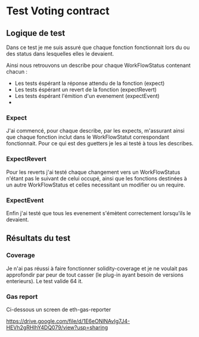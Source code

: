 # Test Voting contract

## Logique de test

Dans ce test je me suis assuré que chaque fonction fonctionnait lors du ou des status dans lesquelles elles le devaient.

Ainsi nous retrouvons un describe pour chaque WorkFlowStatus contenant chacun :

  - Les tests éspérant la réponse attendu de la fonction (expect)
  - Les tests éspérant un revert de la fonction (expectRevert)
  - Les tests éspérant l'émition d'un evenement (expectEvent)
  - 

### Expect

J'ai commencé, pour chaque describe, par les expects, m'assurant ainsi que chaque fonction inclut dans le WorkFlowStatut correspondant fonctionnait. 
Pour ce qui est des guetters je les ai testé à tous les describes.


### ExpectRevert

Pour les reverts j'ai testé chaque changement vers un WorkFlowStatus n'étant pas le suivant de celui occupé, ainsi que les fonctions destinées à un autre WorkFlowStatus
et celles necessitant un modifier ou un require.


### ExpectEvent

Enfin j'ai testé que tous les evenement s'émètent correctement lorsqu'ils le devaient.

## Résultats du test


### Coverage

Je n'ai pas réussi à faire fonctionner solidity-coverage et je ne voulait pas approfondir par peur de tout casser (le plug-in ayant besoin de versions enterieurs).
Le test valide 64 it.


### Gas report

Ci-dessous un screen de eth-gas-reporter

https://drive.google.com/file/d/1E6eONlNAvIg7J4-HEVh2gRHlhY4DQ079/view?usp=sharing
